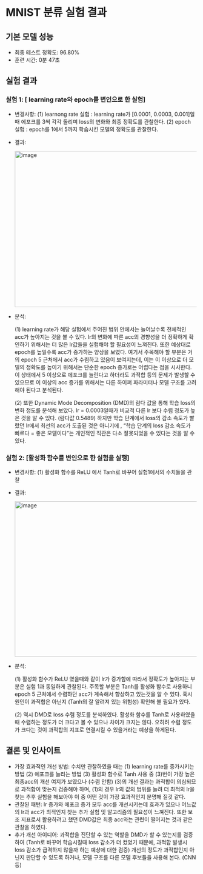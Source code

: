 # MNIST 분류 실험 결과

## 기본 모델 성능
- 최종 테스트 정확도: 96.80%
- 훈련 시간: 0분 47초

## 실험 결과
### 실험 1: [ learning rate와 epoch를 변인으로 한 실험]
- 변경사항: (1) learnong rate 실험 : learning rate가 [0.0001, 0.0003, 0.001]일때 에포크를 3씩 각각 돌리며 loss의 변화와 최종 정확도를 관찰한다.
            (2) epoch 실험 : epoch를 1에서 5까지 학습시킨 모델의 정확도를 관찰한다.
- 결과:


   <img width="710" height="412" alt="image" src="https://github.com/user-attachments/assets/65dcaf65-f375-4721-8df7-bb4d2f3782f7" />

- 분석:

  (1) learning rate가 해당 실험에서 주어진 범위 안에서는 늘어날수록 전체적인 acc가 높아지는 것을 볼 수 있다. lr의 변화에 따른 acc의 경향성을 더 정확하게 확인하기 위해서는 더 많은 lr값들을 실험해야 할 필요성이 느껴진다.
  또한 예상대로 epoch를 높일수록 acc가 증가하는 양상을 보였다. 여기서 주목해야 할 부분은 거의 epoch 5 근처에서 acc가 수렴하고 있음이 보여지는데, 이는 이 이상으로 더 모델의 정확도를 높이기 위해서는 단순한 epoch 증가로는 어렵다는 점을 시사한다. 이 상태에서 5 이상으로 에포크를 늘린다고 하더라도 과적합 등의 문제가 발생할 수 있으므로 이 이상의 acc 증가를 위해서는 다른 하이퍼 파라미터나 모델 구조를 고려해야 된다고 분석된다.

  (2) 또한 Dynamic Mode Decomposition (DMD)의 람다 값을 통해 학습 loss의 변화 정도를 분석해 보았다. lr = 0.0003일때가 비교적 다른 lr 보다 수렴 정도가 높은 것을 알 수 있다. (람다값 0.5489) 
  하지만 학습 단계에서 loss의 감소 속도가 빨랐던 lr에서 최선의 acc가 도출된 것은 아니기에 , “학습 단계의 loss 감소 속도가 빠르다 = 좋은 모델이다”는 개인적인 직관은 다소 잘못되었을 수 있다는 것을 알 수 있다.

### 실험 2: [활성화 함수를 변인으로 한 실험을 실행]
- 변경사항: (1) 활성화 함수를 ReLU 에서 Tanh로 바꾸어 실험1에서의 수치들을 관찰
- 결과:


  <img width="727" height="410" alt="image" src="https://github.com/user-attachments/assets/16fd2fd9-c181-4d4f-8204-4652d76de4b2" />

- 분석:

  (1) 활성화 함수가 ReLU 였을때와 같이 lr가 증가함에 따라서 정확도가 높아지는 부분은 실험 1과 동일하게 관찰된다. 주목할 부분은 Tanh를 활성화 함수로 사용하니 epoch 5 근처에서 수렴하던 acc가 계속해서 향상하고 있는것을 알 수 있다. 혹시 원인이 과적합은 아닌지 (Tanh의 잘 알려져 있는 위험성) 확인해 볼 필요가 있다.


  (2) 역시 DMD로 loss 수렴 정도를 분석하였다. 활성화 함수를 Tanh로 사용하였을때 수렴하는 정도가 더 크다고 볼 수 있으나 차이가 크지는 않다. 오히려 수렴 정도가 크다는 것이 과적합의 지표로 연결시킬 수 있을거라는 예상을 하게된다.

## 결론 및 인사이트
- 가장 효과적인 개선 방법: 수치만 관찰하였을 때는 (1) learning rate를 증가시키는 방법 (2) 에포크를 늘리는 방법 (3) 활성화 함수로 Tanh 사용 중 (3)번이 가장 높은 최종acc의 개선 여지가 보였으나 (수렴 안함) (3)의 개선 결과는 과적합이 의심되므로 과적합이 맞는지 검증해야 하며, (1)의 경우 lr의 값의 범위를 늘려 더 최적의 lr을 찾는 추후 실험을 해보아야 
  이 중 어떤 것이 가장 효과적인지 분명해 질것 같다.
- 관찰된 패턴: lr 증가와 에포크 증가 모두 acc를 개선시키는데 효과가 있으나 어느값의 lr과 acc가 최적인지 찾는 추가 실험 및 알고리즘의 필요성이 느껴진다. 또한 보조 지표로서 활용하려고 했던 DMD값은 최종 acc와는 관련이 떨어지는 것과 같은 관찰을 하였다.
- 추가 개선 아이디어: 과적합을 진단할 수 있는 역할을 DMD가 할 수 있는지를 검증하여 (Tanh로 바꾸어 학습시킬때 loss 감소가 더 컸었기 때문에, 과적합 발생시 loss 감소가 급격하지 않을까 하는 예상에 대한 검증) 개선의 정도가 과적합인지 아닌지 판단할 수 있도록 하거나, 모델 구조를 다른 모델 후보들을 사용해 본다. (CNN 등)
